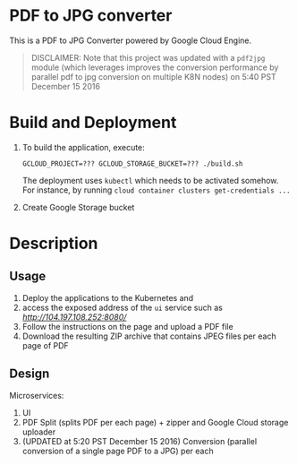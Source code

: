PDF to JPG converter
====================

This is a PDF to JPG Converter powered by Google Cloud Engine.

> DISCLAIMER: Note that this project was updated with a `pdf2jpg` module (which leverages improves the conversion performance by parallel pdf to jpg conversion on multiple K8N nodes) on 5:40 PST December 15 2016


# Build and Deployment
1. To build the application, execute:
    
    ```
    GCLOUD_PROJECT=??? GCLOUD_STORAGE_BUCKET=??? ./build.sh 
    ```

    The deployment uses `kubectl` which needs to be activated somehow. For instance, by running `cloud container clusters get-credentials ...`

2. Create Google Storage bucket

# Description

## Usage
1. Deploy the applications to the Kubernetes and 
2. access the exposed address of the `ui` service such as *http://104.197.108.252:8080/*
3. Follow the instructions on the page and upload a PDF file
4. Download the resulting ZIP archive that contains JPEG files per each page of PDF

## Design

Microservices:

1. UI
2. PDF Split (splits PDF per each page) + zipper and Google Cloud storage uploader
3. (UPDATED at 5:20 PST December 15 2016) Conversion (parallel conversion of a single page PDF to a JPG) per each 

